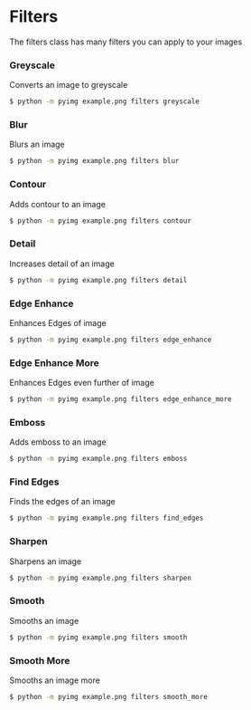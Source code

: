 # Filters

The filters class has many filters you can apply to your images

### Greyscale

Converts an image to greyscale

```bash
$ python -m pyimg example.png filters greyscale
```

### Blur

Blurs an image

```bash
$ python -m pyimg example.png filters blur
```

### Contour

Adds contour to an image

```bash
$ python -m pyimg example.png filters contour
```

### Detail

Increases detail of an image

```bash
$ python -m pyimg example.png filters detail
```

### Edge Enhance

Enhances Edges of image

```bash
$ python -m pyimg example.png filters edge_enhance
```

### Edge Enhance More

Enhances Edges even further of image

```bash
$ python -m pyimg example.png filters edge_enhance_more
```

### Emboss

Adds emboss to an image

```bash
$ python -m pyimg example.png filters emboss
```

### Find Edges

Finds the edges of an image

```bash
$ python -m pyimg example.png filters find_edges
```

### Sharpen

Sharpens an image

```bash
$ python -m pyimg example.png filters sharpen

```

### Smooth

Smooths an image

```bash
$ python -m pyimg example.png filters smooth
```

### Smooth More

Smooths an image more

```bash
$ python -m pyimg example.png filters smooth_more
```